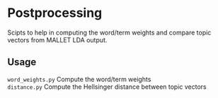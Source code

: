 # Postprocessing

Scipts to help in computing the word/term weights and compare topic vectors from MALLET LDA output.  

## Usage

`word_weights.py` Compute the word/term weights  
`distance.py` Compute the Hellsinger distance between topic vectors
